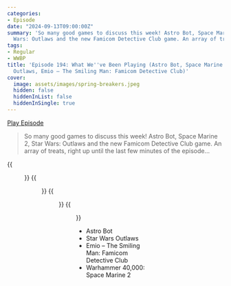 ```yaml
---
categories:
- Episode
date: "2024-09-13T09:00:00Z"
summary: 'So many good games to discuss this week! Astro Bot, Space Marine 2, Star
  Wars: Outlaws and the new Famicom Detective Club game. An array of treats...'
tags:
- Regular
- WWBP
title: 'Episode 194: What We''ve Been Playing (Astro Bot, Space Marine 2, Star Wars:
  Outlaws, Emio – The Smiling Man: Famicom Detective Club)'
cover: 
  image: assets/images/spring-breakers.jpeg
  hidden: false
  hiddenInList: false
  hiddenInSingle: true
---
```


[Play Episode](https://www.patreon.com/posts/episode-194-what-111811347)
> So many good games to discuss this week! Astro Bot, Space Marine 2, Star Wars: Outlaws and the new Famicom Detective Club game. An array of treats, right up until the last few minutes of the episode...

{{<figure 
    src="/assets/images/back-page-pro.jpeg" 
    caption="Image Credit: RyanPLugs" 
    alt="Back Page Pro">}}
{{<figure 
    src="/assets/images/samuels-dad-serenades.jpeg" 
    caption="Samuel's Dad Serenades His Son" 
    alt="Samuel's Dad">}}
{{<figure 
    src="/assets/images/spring-breakers.jpeg" 
    caption="Image Credit: NaesLyn" 
    alt="Jesse James">}}
{{<figure 
    src="/assets/images/jesse-james.jpeg" 
    caption="Image Credit: NaesLyn" 
    alt="Jesse James">}}

- Astro Bot
- Star Wars Outlaws
- Emio – The Smiling Man: Famicom Detective Club
- Warhammer 40,000: Space Marine 2